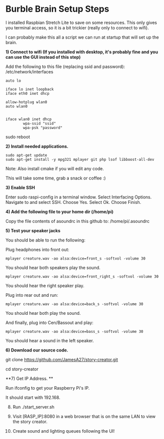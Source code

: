 # Burble Brain Setup Steps

I installed Raspbian Stretch Lite to save on some resources.
This only gives you terminal access, so it is a bit trickier (really only to connect to wifi).

I can probably make this all a script we can run at startup that will set up the brain.

**1) Connect to wifi (If you installed with desktop, it's probably fine and you can use the GUI instead of this step)**

Add the following to this file (replacing ssid and password): 
/etc/network/interfaces

```
auto lo
 
iface lo inet loopback
iface eth0 inet dhcp
 
allow-hotplug wlan0
auto wlan0
 
 
iface wlan0 inet dhcp
        wpa-ssid "ssid"
        wpa-psk "password"
```

sudo reboot

**2) Install needed applications.**

```
sudo apt-get update
sudo apt-get install -y mpg321 mplayer git php lsof libboost-all-dev
```

Note: Also install cmake if you will edit any code.

This will take some time, grab a snack or coffee :)

**3) Enable SSH**

Enter sudo raspi-config in a terminal window.
Select Interfacing Options.
Navigate to and select SSH.
Choose Yes.
Select Ok.
Choose Finish.

**4) Add the following file to your home dir (/home/pi)**

Copy the file contents of asoundrc in this github to: 
/home/pi/.asoundrc


**5) Test your speaker jacks** 

You should be able to run the following:

Plug headphones into front out:
```
mplayer creature.wav -ao alsa:device=front_s -softvol -volume 30
```

You should hear both speakers play the sound.
```
mplayer creature.wav -ao alsa:device=front_right_s -softvol -volume 30
```
You should hear the right speaker play.

Plug into rear out and run: 
```
mplayer creature.wav -ao alsa:device=back_s -softvol -volume 30
```
You should hear both play the sound.

And finally, plug into Cen/Bassout and play: 
```
mplayer creature.wav -ao alsa:device=bass_s -softvol -volume 30
```
You should hear a sound in the left speaker.


**6) Download our source code.**

git clone https://github.com/JamesA27/story-creator.git

cd story-creator

**7) Get IP Address. ** 

Run ifconfig to get your Raspberry Pi's IP.

It should start with 192.168.  

8) Run ./start_server.sh

9) Visit [RASP_IP]:8080 in a web browser that is on the same LAN to view the story creator.

10) Create sound and lighting queues following the UI!


